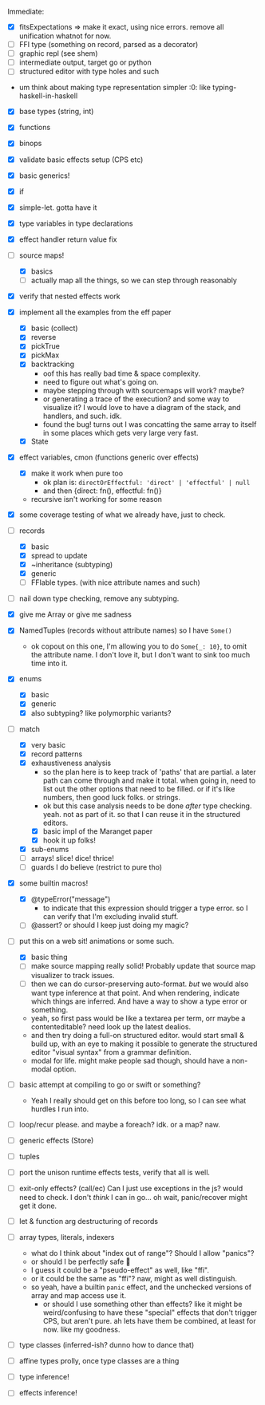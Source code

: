 
Immediate:
- [x] fitsExpectations => make it exact, using nice errors. remove all unification whatnot for now.
- [ ] FFI type (something on record, parsed as a decorator)
- [ ] graphic repl (see shem)
- [ ] intermediate output, target go or python
- [ ] structured editor with type holes and such

- um think about making type representation simpler :0: like typing-haskell-in-haskell

- [x] base types (string, int)
- [x] functions
- [x] binops
- [x] validate basic effects setup (CPS etc)
- [x] basic generics!
- [x] if
- [x] simple-let. gotta have it
- [x] type variables in type declarations
- [x] effect handler return value fix
- [ ] source maps!
  - [x] basics
  - [ ] actually map all the things, so we can step through reasonably
- [x] verify that nested effects work
- [x] implement all the examples from the eff paper
  - [x] basic (collect)
  - [x] reverse
  - [x] pickTrue
  - [x] pickMax
  - [x] backtracking
    - oof this has really bad time & space complexity.
    - need to figure out what's going on.
    - maybe stepping through with sourcemaps will work? maybe?
    - or generating a trace of the execution? and some
      way to visualize it?
      I would love to have a diagram of the stack,
      and handlers, and such. idk.
    - found the bug! turns out I was concatting the same array to itself in some places
      which gets very large very fast.
  - [x] State
- [x] effect variables, cmon (functions generic over effects)
  - [x] make it work when pure too
    - ok plan is: `directOrEffectful: 'direct' | 'effectful' | null`
    - and then {direct: fn(), effectful: fn()}
  - recursive isn't working for some reason
- [x] some coverage testing of what we already have, just to check.
- [ ] records
  - [x] basic
  - [x] spread to update
  - [x] ~inheritance (subtyping)
  - [x] generic
  - [ ] FFIable types. (with nice attribute names and such)
- [ ] nail down type checking, remove any subtyping.
- [x] give me Array<T> or give me sadness
- [x] NamedTuples (records without attribute names) so I have `Some()`
  - ok copout on this one, I'm allowing you to do `Some{_: 10}`, to omit the attribute name. I don't love it, but I don't want to sink too much time into it.
- [x] enums
  - [x] basic
  - [x] generic
  - [x] also subtyping? like polymorphic variants?
- [ ] match
  - [x] very basic
  - [x] record patterns
  - [x] exhaustiveness analysis
    - so the plan here is to keep track of 'paths' that are partial. a later path can come through and make it total. when going in, need to list out the other options that need to be filled. or if it's like numbers, then good luck folks. or strings.
    - ok but this case analysis needs to be done *after* type checking. yeah. not as part of it. so that I can reuse it in the structured editors.
    - [x] basic impl of the Maranget paper
    - [x] hook it up folks!
  - [x] sub-enums
  - [ ] arrays! slice! dice! thrice!
  - [ ] guards I do believe (restrict to pure tho)
- [x] some builtin macros!
  - [x] @typeError("message")
    - to indicate that this expression should trigger a type error. so I can verify that I'm excluding invalid stuff.
  - [ ] @assert? or should I keep just doing my magic?
- [ ] put this on a web sit! animations or some such.
  - [x] basic thing
  - [ ] make source mapping really solid! Probably update that source map visualizer to track issues.
  - [ ] then we can do cursor-preserving auto-format. *but* we would also want type inference at that point. And when rendering, indicate which things are inferred. And have a way to show a type error or something.
  - yeah, so first pass would be like a textarea per term, orr maybe a contenteditable? need look up the latest dealios.
  - and then try doing a full-on structured editor. would start small & build up, with an eye to making it possible to generate the structured editor "visual syntax" from a grammar definition.
  - modal for life. might make people sad though, should have a non-modal option.

- [ ] basic attempt at compiling to go or swift or something?
  - Yeah I really should get on this before too long, so I can see what hurdles I run into.
- [ ] loop/recur please. and maybe a foreach? idk. or a map? naw.
- [ ] generic effects (Store<T>)
- [ ] tuples
- [ ] port the unison runtime effects tests, verify that all is well.
- [ ] exit-only effects? (call/ec) Can I just use exceptions in the js? would need to check.
    I don't *think* I can in go... oh wait, panic/recover might get it done.
- [ ] let & function arg destructuring of records
- [ ] array types, literals, indexers
  - what do I think about "index out of range"? Should I allow "panics"?
  - or should I be perfectly safe 🤔
  - I guess it could be a "pseudo-effect" as well, like "ffi".
  - or it could be the same as "ffi"? naw, might as well distinguish.
  - so yeah, have a builtin `panic` effect, and the unchecked versions of array and map access use it.
    - or should I use something other than effects? like it might be weird/confusing to have these "special" effects that don't trigger CPS, but aren't pure. ah lets have them be combined, at least for now. like my goodness.
- [ ] type classes (inferred-ish? dunno how to dance that)
- [ ] affine types prolly, once type classes are a thing

- [ ] type inference!
- [ ] effects inference!
